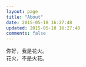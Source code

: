 ```yaml
---
layout: page
title: "About"
date: 2015-05-18 16:27:48
updated: 2015-05-18 16:27:48
comments: false
---
```


你好，我是花火。  
花火，不是火花。
